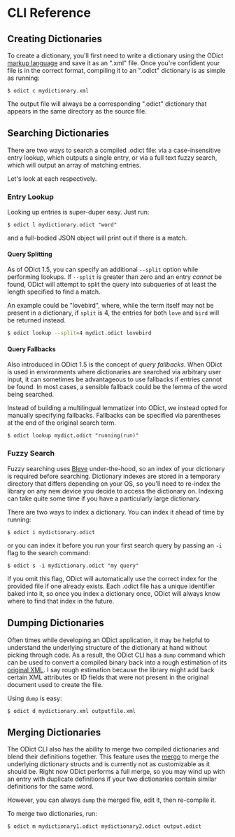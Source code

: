 # CLI Reference

## Creating Dictionaries

To create a dictionary, you'll first need to write a dictionary using the ODict [markup language](odxml.md) and save it as an ".xml" file. Once you're confident your file is in the correct format, compiling it to an ".odict" dictionary is as simple as running:

```
$ odict c mydictionary.xml
```

The output file will always be a corresponding ".odict" dictionary that appears in the same directory as the source file.

## Searching Dictionaries

There are two ways to search a compiled .odict file: via a case-insensitive entry lookup, which outputs a single entry, or via a full text fuzzy search, which will output an array of matching entries.

Let's look at each respectively.

### Entry Lookup

Looking up entries is super-duper easy. Just run:

```
$ odict l mydictionary.odict "word"
```

and a full-bodied JSON object will print out if there is a match. 

#### Query Splitting

As of ODict 1.5, you can specify an additional `--split` option while performing lookups. If `--split` is greater than zero and an entry _cannot_ be found, ODict will attempt to split the query into subqueries of at least the length specified to find a match.

An example could be "lovebird", where, while the term itself may not be present in a dictionary, if `split` is 4, the entries for both `love` and `bird` will be returned instead.

```bash
$ odict lookup --split=4 mydict.odict lovebird
```

#### Query Fallbacks

Also introduced in ODict 1.5 is the concept of _query fallbacks_. When ODict is used in environments where dictionaries are searched via arbitrary user input, it can sometimes be advantageous to use fallbacks if entries cannot be found. In most cases, a sensible fallback could be the lemma of the word being searched.

Instead of building a multilingual lemmatizer into ODict, we instead opted for manually specifying fallbacks. Fallbacks can be specified via parentheses at the end of the original search term. 

```
$ odict lookup mydict.odict "running(run)"
```

### Fuzzy Search

Fuzzy searching uses [Bleve](https://blevesearch.com/) under-the-hood, so an index of your dictionary is required before searching. Dictionary indexes are stored in a temporary directory that differs depending on your OS, so you'll need to re-index the library on any new device you decide to access the dictionary on. Indexing can take quite some time if you have a particularly large dictionary.

There are two ways to index a dictionary. You can index it ahead of time by running:

```
$ odict i mydictionary.odict
```

or you can index it before you run your first search query by passing an `-i` flag to the search command:

```
$ odict s -i mydictionary.odict "my query"
```

If you omit this flag, ODict will automatically use the correct index for the provided file if one already exists. Each .odict file has a unique identifier baked into it, so once you index a dictionary once, ODict will always know where to find that index in the future.

## Dumping Dictionaries

Often times while developing an ODict application, it may be helpful to understand the underlying structure of the dictionary at hand without picking through code. As a result, the ODict CLI has a `dump` command which can be used to convert a compiled binary back into a rough estimation of its [original XML](ODXML.md). I say rough estimation because the library might add back certain XML attributes or ID fields that were not present in the original document used to create the file.

Using `dump` is easy:

```
$ odict d mydictionary.xml outputfile.xml
```

## Merging Dictionaries

The ODict CLI also has the ability to merge two compiled dictionaries and blend their definitions together. This feature uses the [mergo](https://github.com/imdario/mergo) to merge the underlying dictionary structs and is currently not as customizable as it should be. Right now ODict performs a full merge, so you may wind up with an entry with duplicate definitions if your two dictionaries contain similar definitions for the same word.

However, you can always `dump` the merged file, edit it, then re-compile it.

To merge two dictionaries, run:

```
$ odict m mydictionary1.odict mydictionary2.odict output.odict
```
